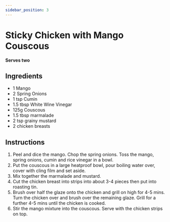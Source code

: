 ```yaml
---
sidebar_position: 3
---
```


# Sticky Chicken with Mango Couscous
__Serves two__

## Ingredients
- 1 Mango
- 2 Spring Onions
- 1 tsp Cumin
- 1.5 tbsp White Wine Vinegar
- 125g Couscous
- 1.5 tbsp marmalade
- 2 tsp grainy mustard
- 2 chicken breasts

## Instructions
1. Peel and dice the mango. Chop the spring onions. Toss the mango,
spring onions, cumin and rice vinegar in a bowl.
2. Put the couscous in a large heatproof bowl, pour boiling
water over, cover with cling film and set aside.
3. Mix together the marmalade and mustard.
4. Cut the chicken breast into strips into about 3-4 pieces
then put into roasting tin.
5. Brush over half the glaze onto the chicken and grill on high for 4-5 mins.
Turn the chicken over and brush over the remaining glaze. Grill for
a further 4-5 mins until the chicken is cooked.
6. Stir the mango mixture into the couscous. Serve with the chicken strips on top.   




